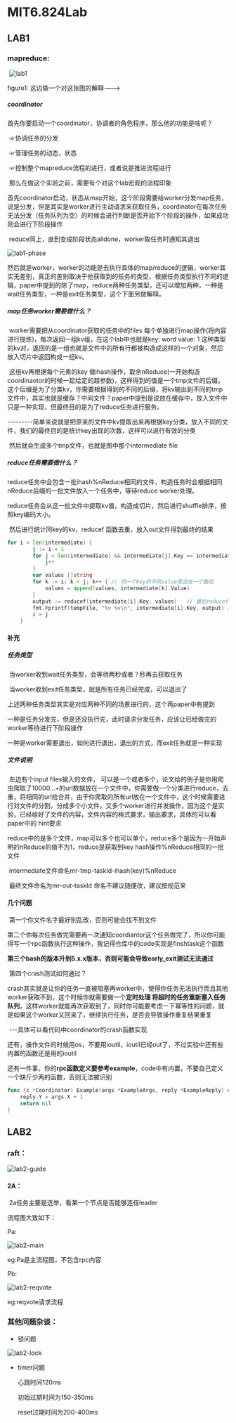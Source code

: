# MIT6.824Lab

## LAB1

### mapreduce:

​		![lab1](https://github.com/XZ0730/MIT6.824Lab/assets/94458213/698fd86a-b4bb-41db-9d28-e9ec4cd19c85)


figure1:  这边做一个对这张图的解释--->

##### 	coordinator

​	首先你要启动一个coordinator，协调者的角色程序，那么他的功能是啥呢？ 

​			☞协调任务的分发

​			☞管理任务的动态，状态

​			☞控制整个mapreduce流程的进行，或者说是推进流程进行

​	那么在做这个实验之前，需要有个对这个lab宏观的流程印象

​	首先coordinator启动，状态从map开始，这个阶段需要给worker分发map任务，说是分发，但是其实是worker进行主动请求来获取任务，coordinator在每次任务无法分发（任务队列为空）的时候会进行判断是否开始下个阶段的操作，如果成功则会进行下阶段操作

​	reduce同上，直到变成阶段状态alldone，worker取任务时通知其退出

![lab1-phase](https://github.com/XZ0730/MIT6.824Lab/assets/94458213/c147dcf4-5493-49fe-9f95-f3faedd337b9)


​	然后就是worker，worker的功能是去执行具体的map/reduce的逻辑，worker其实无差别，真正的差别取决于他获取到的任务的类型，根据任务类型执行不同的逻辑，paper中提到的除了map，reduce两种任务类型，还可以增加两种，一种是wait任务类型，一种是exit任务类型，这个下面另做解释。




##### 	map任务worker需要做什么？

​	worker需要把从coordinator获取的任务中的files 每个单独进行map操作(将内容进行提炼)，每次返回一组kv组，在这个lab中也就是key: word  value: 1 这种类型的kv对，返回的是一组也就是文件中的所有行都被构造成这样的一个对象，然后放入切片中返回构成一组kv。

​	这组kv再根据每个元素的key 做ihash操作，取余nReduce(一开始构造coordinaotor的时候一起给定的超参数)，这样得到的值是一个tmp文件的后缀，这个后缀是为了分类kv，你需要根据得到的不同的后缀，将kv输出到不同的tmp文件中，其实也就是缓存？中间文件？paper中提到是说放在缓存中，放入文件中只是一种实现，但最终目的是为了reduce任务进行服务。

​		---------简单来说就是把原来的文件中kv提取出来再根据key分类，放入不同的文件，我们的最终目的是统计key出现的次数，这样可以进行有效的分类

​	然后就会生成多个tmp文件，也就是图中那个intermediate file




##### 	reduce任务需要做什么？

​	reduce任务中会包含一批ihash%nReduce相同的文件，构造任务时会根据相同nReduce后缀的一批文件放入一个任务中，等待reduce worker处理。

​	reduce任务会从这一批文件中提取kv值，构造成切片，然后进行shuffle排序，按照key编码大小。

​	然后进行统计同key的kv，reducef 函数去重，放入out文件得到最终的结果

```Go
for i < len(intermediate) {
		j := i + 1
		for j < len(intermediate) && intermediate[j].Key == intermediate[i].Key {
			j++
		}
		var values []string
		for k := i; k < j; k++ { // 同一个key的不同value聚合在一个数组
			values = append(values, intermediate[k].Value)
		}
		output := reducef(intermediate[i].Key, values)   // 最后reducef聚合成一对键值对
		fmt.Fprintf(tempFile, "%v %v\n", intermediate[i].Key, output) // 输出到文件
		i = j
	}
```

#### 补充

##### 任务类型

​	当worker收到wait任务类型，会等待两秒或者？秒再去获取任务

​	当worker收到exit任务类型，就是所有任务已经完成，可以退出了

​	上述两种任务类型其实是对应两种不同的场景进行的，这个再paper中有提到

​	一种是任务分发完，但是还没执行完，此时请求分发任务，应该让已经做完的worker等待进行下阶段操作

​	一种是worker需要退出，如何进行退出，退出的方式，而exit任务就是一种实现

##### 文件说明

​	左边有个input files输入的文件， 可以是一个或者多个，论文给的例子是你用爬虫爬取了10000...+的url数据放在一个文件中，你需要做一个分类进行reduce，去重，将相同的url给合并，由于你爬取的所有url放在一个文件中，这个时候需要进行对文件的分割，分成多个小文件，又多个worker进行并发操作，因为这个是实验，已经给好了文件的内容，文件内容的格式要求，输出要求，具体的可以看paper中的 hint要求

​	reduce中的是多个文件，map可以多个也可以单个，reduce多个是因为一开始声明的nReduce的值不为1，reduce是获取到key hash操作%nReduce相同的一批文件

​	intermediate文件命名mr-tmp-taskId-ihash(key)%nReduce

​	最终文件命名为mr-out-taskId		   命名不建议随便改，建议按规范来

#### 几个问题

​	第一个你文件名字最好别乱改，否则可能会找不到文件

​	第二个你每次任务做完需要再一次通知coordiantor这个任务做完了，所以你可能得写一个rpc函数执行这种操作，我记得仓库中的code实现是finshtask这个函数

​	**第三个bash的版本升到5.x.x版本，否则可能会导致early_exit测试无法通过**

​	第四个crash测试如何通过？ 

​	crash其实就是让你的任务一直被阻塞再worker中，使得你任务无法执行而且其他worker获取不到，这个时候你就需要做一个**定时处理 将超时的任务重新塞入任务队列**，这样worker就能再次获取到了，同时你可能要考虑一下幂等性的问题，就是如果这个worker又回来了，继续执行任务，是否会导致操作重复结果重复

​	---具体可以看代码中coordinator的crash函数实现	

​	还有，操作文件的时候用os，不要用ioutil，ioutil已经out了，不过实验中还有些内置的函数还是用的ioutil

​	还有一件事，你的**rpc函数定义要参考example**，code中有内置，不要自己定义一个缺斤少两的函数，否则无法被识别

```Go
func (c *Coordinator) Example(args *ExampleArgs, reply *ExampleReply) error {
	reply.Y = args.X + 1
	return nil
}
```



## LAB2

### raft：

![lab2-guide](https://github.com/XZ0730/MIT6.824Lab/assets/94458213/b2ac5bf1-1346-4d14-83b2-174a3365e20c)

#### 	2A：

​	2a任务主要是选举，看某一个节点是否能够连任leader

流程图大致如下：

Pa:


![lab2-main](https://github.com/XZ0730/MIT6.824Lab/assets/94458213/d8b7b8d9-8568-42ac-a8d0-592609181f6d)

eg:Pa是主流程图，不包含rpc内容

Pb:


![lab2-reqvote](https://github.com/XZ0730/MIT6.824Lab/assets/94458213/7df5592d-9dbe-4733-a056-9f9b2ddafa28)

eg:reqvote请求流程



### 其他问题杂谈：

- 锁问题


![lab2-lock](https://github.com/XZ0730/MIT6.824Lab/assets/94458213/d9eeab52-22c6-43cb-84c7-34ecd44d0854)

- timer问题

  心跳时间120ms

  初始过期时间为150-350ms

  reset过期时间为200-400ms	
